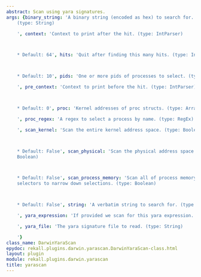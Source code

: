 ```yaml
---
abstract: Scan using yara signatures.
args: {binary_string: 'A binary string (encoded as hex) to search for. e.g. 000102[1-200]0506
    (type: String)

    ', context: 'Context to print after the hit. (type: IntParser)



    * Default: 64', hits: 'Quit after finding this many hits. (type: IntParser)



    * Default: 10', pids: 'One or more pids of processes to select. (type: ArrayIntParser)

    ', pre_context: 'Context to print before the hit. (type: IntParser)



    * Default: 0', proc: 'Kernel addresses of proc structs. (type: ArrayIntParser)

    ', proc_regex: 'A regex to select a process by name. (type: RegEx)

    ', scan_kernel: 'Scan the entire kernel address space. (type: Boolean)



    * Default: False', scan_physical: 'Scan the physical address space only. (type:
    Boolean)



    * Default: False', scan_process_memory: 'Scan all of process memory. Uses process
    selectors to narrow down selections. (type: Boolean)



    * Default: False', string: 'A verbatim string to search for. (type: String)

    ', yara_expression: 'If provided we scan for this yara expression. (type: String)

    ', yara_file: 'The yara signature file to read. (type: String)

    '}
class_name: DarwinYaraScan
epydoc: rekall.plugins.darwin.yarascan.DarwinYaraScan-class.html
layout: plugin
module: rekall.plugins.darwin.yarascan
title: yarascan
---
```

